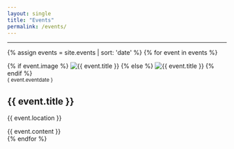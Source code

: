 ```yaml
---
layout: single
title: "Events"
permalink: /events/
---
```


---
{% assign events = site.events | sort: 'date' %}
{% for event in events %}
  <div class="feature__wrapper">
    <div class="feature__item">  
      <div class="archive__item--left">
        <div class="archive__item-teaser">
          {% if event.image %}
            <img src="{{ event.image | relative_url }}" alt="{{ event.title }}">
          {% else %}
            <img src="https://placehold.co/256?text=256x256+{{ event.title | url_encode }}" alt="{{ event.title }}">
          {% endif %}
        </div>
        <div class="archive__item-body">
          <small> { event.eventdate } </small>
          <h2 class="archive__item-title no-toc">{{ event.title }}</h2> <p> {{ event.location }} </p>
          <div class="archive__item-excerpt">
            {{ event.content }}
          </div>
        </div>
      </div>
    </div>
  </div>
{% endfor %}
